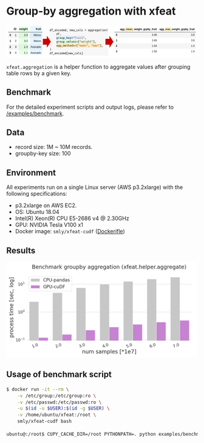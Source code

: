 # Group-by aggregation with xfeat

![xfeat_groupby_agg_image](./aggregation_image.png)

`xfeat.aggregation` is a helper function to aggregate values after grouping table rows by a given key.

## Benchmark

For the detailed experiment scripts and output logs, please refer to [/examples/benchmark](#).

## Data

* record size: 1M ~ 10M records.
* groupby-key size: 100

## Environment

All experiments run on a single Linux server (AWS p3.2xlarge) with the following specifications:

* p3.2xlarge on AWS EC2.
* OS: Ubuntu 18.04
* Intel(R) Xeon(R) CPU E5-2686 v4 @ 2.30GHz
* GPU: NVIDIA Tesla V100 x1
* Docker image: `smly/xfeat-cudf` ([Dockerifle](../examples/benchmark/docker/Dockerfile))

## Results

![](./benchmark_groupby_aggregation.png)

## Usage of benchmark script

```bash
$ docker run -it --rm \
    -v /etc/group:/etc/group:ro \
    -v /etc/passwd:/etc/passwd:ro \
    -u $(id -u $USER):$(id -g $USER) \
    -v /home/ubuntu/xfeat:/root \
    smly/xfeat-cudf bash

ubuntu@:/root$ CUPY_CACHE_DIR=/root PYTHONPATH=. python examples/benchmark/feature_aggregation.py
```
